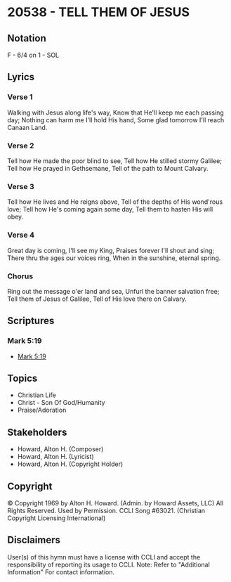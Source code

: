 # 20538 - TELL THEM OF JESUS

## Notation

F - 6/4 on 1 - SOL

## Lyrics

### Verse 1

Walking with Jesus along life's way, Know that He'll keep me each passing day; Nothing can harm me I'll hold His hand, Some glad tomorrow I'll reach Canaan Land.

### Verse 2

Tell how He made the poor blind to see, Tell how He stilled stormy Galilee; Tell how He prayed in Gethsemane, Tell of the path to Mount Calvary.

### Verse 3

Tell how He lives and He reigns above, Tell of the depths of His wond'rous love; Tell how He's coming again some day, Tell them to hasten His will obey.

### Verse 4

Great day is coming, I'll see my King, Praises forever I'll shout and sing; There thru the ages our voices ring, When in the sunshine, eternal spring.

### Chorus

Ring out the message o'er land and sea, Unfurl the banner salvation free; Tell them of Jesus of Galilee, Tell of His love there on Calvary.


## Scriptures

### Mark 5:19

- [Mark 5:19](https://www.biblegateway.com/passage/?search=Mark%205%3A19)


## Topics

- Christian Life
- Christ - Son Of God/Humanity
- Praise/Adoration

## Stakeholders

- Howard, Alton H. (Composer)
- Howard, Alton H. (Lyricist)
- Howard, Alton H. (Copyright Holder)

## Copyright

© Copyright 1969 by Alton H. Howard. (Admin. by Howard Assets, LLC) All Rights Reserved. Used by Permission. CCLI Song #63021.
(Christian Copyright Licensing International)

## Disclaimers

User(s) of this hymn must have a license with CCLI and accept the responsibility of reporting its usage to CCLI.
Note: Refer to "Additional Information" For contact information.

